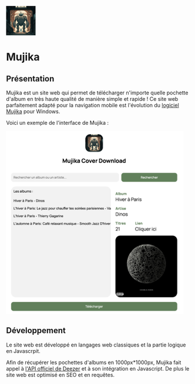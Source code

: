 <img src="resources/images/logo.png" width="80" height="80"> 

# Mujika

## Présentation

Mujika est un site web qui permet de télécharger n'importe quelle pochette d'album en très haute qualité de manière simple et rapide ! Ce site web parfaitement adapté pour la navigation mobile est l'évolution du [logiciel Mujika](https://github.com/444ldx/MujikaCoverDownloader) pour Windows.

Voici un exemple de l'interface de Mujika :

<img src="resources/images/screen.png" height="500"> 

## Développement

Le site web est développé en langages web classiques et la partie logique en Javascrpit. 

Afin de récupérer les pochettes d'albums en 1000px*1000px, Mujika fait appel à [l'API officiel de Deezer](https://developers.deezer.com/api) et à son intégration en Javascript. De plus le site web est optimisé en SEO et en requêtes.
